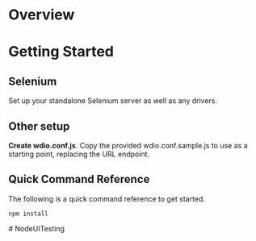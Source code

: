 Overview
========

Getting Started
===============
Selenium
--------
Set up your standalone Selenium server as well as any drivers.

Other setup
-----------
**Create wdio.conf.js**.  Copy the provided wdio.conf.sample.js to use as a starting point, replacing the URL endpoint.

Quick Command Reference
-----------------------
The following is a quick command reference to get started.

    npm install
    

#   N o d e U I T e s t i n g  
 